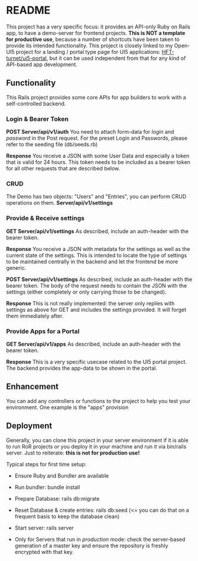 # README

This project has a very specific focus: it provides an API-only Ruby on Rails app, to have a demo-server for frontend projects.
**This is NOT a template for productive use**, because a number of shortcuts have been taken to provide its intended functionality.
This project is closely linked to my Open-UI5 project for a landing / portal type page for UI5 applications: [HFT-turnet/ui5-portal](https://github.com/HFT-turnet/ui5-portal), but it can be used independent from that for any kind of API-based app development.

## Functionality
This Rails project provides some core APIs for app builders to work with a self-controlled backend.

### Login & Bearer Token
**POST Server/api/v1/auth**
You need to attach form-data for *login* and *password* in the Post request.
For the preset Login and Passwords, please refer to the seeding file (db/seeds.rb)

**Response**
You receive a JSON with some User Data and especially a token that is valid for 24 hours. This token needs to be included as a bearer token for all other requests that are described below.

### CRUD
The Demo has two objects: "Users" and "Entries", you can perform CRUD operations on them.
**Server/api/v1/settings**

### Provide & Receive settings
**GET Server/api/v1/settings**
As described, include an auth-header with the bearer token.

**Response**
You receive a JSON with metadata for the settings as well as the current state of the settings. This is intended to locate the type of settings to be maintained centrally in the backend and let the frontend be more generic.

**POST Server/api/v1/settings**
As described, include an auth-header with the bearer token. The body of the request needs to contain the JSON with the settings (either completely or only carrying those to be changed).

**Response**
This is not really implemented: the server only replies with settings as above for GET and includes the settings provided. It will forget them immediately after.


### Provide Apps for a Portal
**GET Server/api/v1/apps**
As described, include an auth-header with the bearer token.

**Response**
This is a very specific usecase related to the UI5 portal project. The backend provides the app-data to be shown in the portal.

## Enhancement
You can add any controllers or functions to the project to help you test your environment.
One example is the "apps" provision 

## Deployment
Generally, you can clone this project in your server environment if it is able to run RoR projects or you deploy it in your machine and run it via bin/rails server.
Just to reiterate: **this is not for production use!**

Typical steps for first time setup:

* Ensure Ruby and Bundler are available

* Run bundler: bundle install

* Prepare Database: rails db:migrate

* Reset Database & create entries: rails db:seed (<= you can do that on a frequent basis to keep the database clean)

* Start server: rails server

* Only for Servers that run in *production* mode: check the server-based generation of a master key and ensure the repository is freshly encrypted with that key.